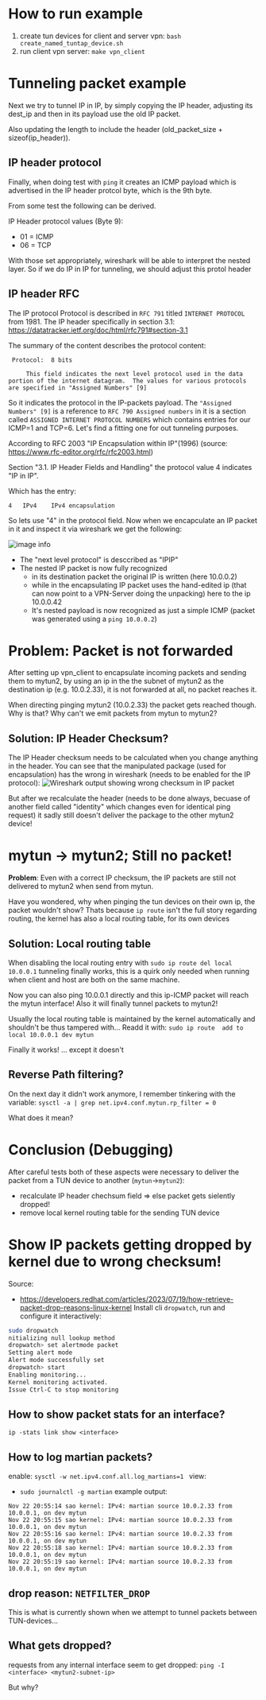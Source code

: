 # How to run example
1. create tun devices for client and server vpn: `bash create_named_tuntap_device.sh`
2. run client vpn server: `make vpn_client`

# Tunneling packet example
Next we try to tunnel IP in IP, by simply copying the IP header, adjusting its dest_ip and then in its payload use the old IP packet.

Also updating the length to include the header (old_packet_size + sizeof(ip_header)).

## IP header protocol
Finally, when doing test with `ping` it creates an ICMP payload which is advertised in the IP header protcol byte, which is the 9th byte.

From some test the following can be derived.

IP Header protocol values (Byte 9):
- 01 = ICMP
- 06 = TCP

With those set appropriately, wireshark will be able to interpret the nested layer. So if we do IP in IP for tunneling, we should adjust this protol header

## IP header RFC
The IP protocol Protocol is described in `RFC 791` titled `INTERNET PROTOCOL` from 1981. The IP header specifically in section 3.1:
https://datatracker.ietf.org/doc/html/rfc791#section-3.1

The summary of the content describes the protocol content:

```
 Protocol:  8 bits

     This field indicates the next level protocol used in the data portion of the internet datagram.  The values for various protocols are specified in "Assigned Numbers" [9]  
```
So it indicates the protocol in the IP-packets payload. The `"Assigned Numbers" [9]` is a reference to `RFC 790 Assigned numbers` in it is a section called `ASSIGNED INTERNET PROTOCOL NUMBERS` which contains entries for our ICMP=1 and TCP=6. Let's find a fitting one for out tunneling purposes.

According to RFC 2003 "IP Encapsulation within IP"(1996)
(source: https://www.rfc-editor.org/rfc/rfc2003.html)

Section "3.1. IP Header Fields and Handling" the protocol value 4 indicates "IP in IP".

Which has the entry:
```
4 	IPv4 	IPv4 encapsulation
```

So lets use "4" in the protocol field. Now when we encapculate an IP packet in it and inspect it via wireshark we get the following:

![image info](./pictures/wireshark-ip-in-ip.png)
- The "next level protocol" is desccribed as "IPIP"
- The nested IP packet is now fully recognized
     - in its destination packet the original IP is written (here 10.0.0.2)
     - while in the encapsulating IP packet uses the hand-edited ip (that can now point to a VPN-Server doing the unpacking) here to the ip 10.0.0.42
     - It's nested payload is now recognized as just a simple ICMP (packet was generated using a `ping 10.0.0.2`)

# Problem: Packet is not forwarded
After setting up vpn_client to encapsulate incoming packets and sending them to mytun2, by using an ip in the the subnet of mytun2 as the destination ip (e.g. 10.0.2.33), it is not forwarded at all, no packet reaches it.

When directing pinging mytun2 (10.0.2.33) the packet gets reached  though.
Why is that? Why can't we emit packets from mytun to mytun2?

## Solution: IP Header Checksum?
The IP Header checksum needs to be calculated when you change anything in the header. You can see that the manipulated package (used for encapsulation) has the wrong in wireshark (needs to be enabled for the IP protocol):
![Wireshark output showing wrong checksum in IP packet](./pictures/ip-header-checksum-wrong.png)

But after we recalculate the header (needs to be done always, becuase of another field called "identity" which changes even for identical ping request) it sadly still doesn't deliver the package to the other mytun2 device!

# mytun -> mytun2; Still no packet!
**Problem**: Even with a correct IP checksum, the IP packets are still not delivered to mytun2 when send from mytun.

Have you wondered, why when pinging the tun devices on their own ip, the packet wouldn't show? Thats because `ip route` isn't the full story regarding routing, the kernel has also a local routing table, for its own devices

## Solution: Local routing table
When disabling the local routing entry with
`sudo ip route del local 10.0.0.1` tunneling finally works, this is a quirk only needed when running when client and host are both on the same machine.

Now you can also ping 10.0.0.1 directly and this ip-ICMP packet will reach the mytun interface! Also it will finally tunnel packets to mytun2!

Usually the local routing table is maintained by the kernel automatically and shouldn't be thus tampered with...
Readd it with:
`sudo ip route 
add to local 10.0.0.1 dev mytun`

Finally it works! ... except it doesn't

## Reverse Path filtering?
On the next day it didn't work anymore, I remember tinkering with the variable: `sysctl -a | grep net.ipv4.conf.mytun.rp_filter = 0`

What does it mean?

# Conclusion (Debugging)
After careful tests both of these aspects were necessary to deliver the packet from a TUN device to another (`mytun`->`mytun2`):
- recalculate IP header chechsum field => else packet gets sielently dropped!
- remove local kernel routing table for the sending TUN device

# Show IP packets getting dropped by kernel due to wrong checksum!
Source:
- https://developers.redhat.com/articles/2023/07/19/how-retrieve-packet-drop-reasons-linux-kernel
Install cli `dropwatch`, run and configure it interactively:

```sh
sudo dropwatch
nitializing null lookup method
dropwatch> set alertmode packet
Setting alert mode
Alert mode successfully set
dropwatch> start
Enabling monitoring...
Kernel monitoring activated.
Issue Ctrl-C to stop monitoring
```
## How to show packet stats for an interface?
`ip -stats link show <interface>`

## How to log martian packets?
enable:
`sysctl -w net.ipv4.conf.all.log_martians=1 `
view:
- `sudo journalctl -g martian`
example output:
```
Nov 22 20:55:14 sao kernel: IPv4: martian source 10.0.2.33 from 10.0.0.1, on dev mytun
Nov 22 20:55:15 sao kernel: IPv4: martian source 10.0.2.33 from 10.0.0.1, on dev mytun
Nov 22 20:55:16 sao kernel: IPv4: martian source 10.0.2.33 from 10.0.0.1, on dev mytun
Nov 22 20:55:18 sao kernel: IPv4: martian source 10.0.2.33 from 10.0.0.1, on dev mytun
Nov 22 20:55:19 sao kernel: IPv4: martian source 10.0.2.33 from 10.0.0.1, on dev mytun

```


## drop reason: `NETFILTER_DROP`
This is what is currently shown when we attempt to tunnel packets between TUN-devices...

## What gets dropped?
requests from any internal interface seem to get dropped:
`ping -I <interface> <mytun2-subnet-ip>`

But why?
